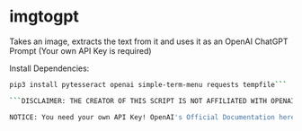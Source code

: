# imgtogpt
Takes an image, extracts the text from it and uses it as an OpenAI ChatGPT Prompt (Your own API Key is required)

Install Dependencies:
```bash
pip3 install pytesseract openai simple-term-menu requests tempfile```

```DISCLAIMER: THE CREATOR OF THIS SCRIPT IS NOT AFFILIATED WITH OPENAI```

NOTICE: You need your own API Key! OpenAI's Official Documentation here: https://beta.openai.com/docs/api-reference/introduction

